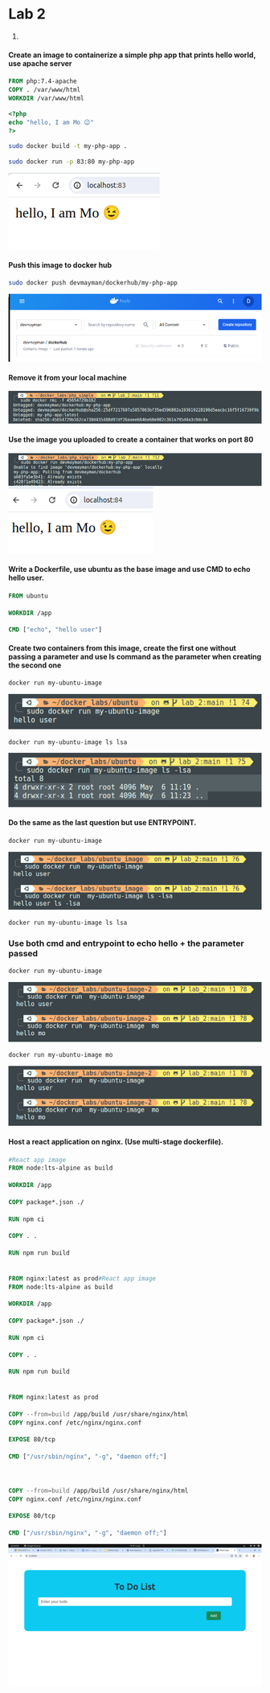 <!-- ## lab_1

### Create a container from hello-world image and set its name to first-container.

```bash
 docker run --name  first-container hello-world
```

```bash
docker run --name  first-container hello-world                           
Unable to find image 'hello-world:latest' locally
latest: Pulling from library/hello-world
c1ec31eb5944: Pull complete 
Digest: sha256:a26bff933ddc26d5cdf7faa98b4ae1e3ec20c4985e6f87ac0973052224d24302
Status: Downloaded newer image for hello-world:latest

Hello from Docker!
This message shows that your installation appears to be working correctly.

To generate this message, Docker took the following steps:
 1. The Docker client contacted the Docker daemon.
 2. The Docker daemon pulled the "hello-world" image from the Docker Hub.
    (amd64)
 3. The Docker daemon created a new container from that image which runs the
    executable that produces the output you are currently reading.
 4. The Docker daemon streamed that output to the Docker client, which sent it
    to your terminal.

To try something more ambitious, you can run an Ubuntu container with:
 $ docker run -it ubuntu bash

Share images, automate workflows, and more with a free Docker ID:
 https://hub.docker.com/

For more examples and ideas, visit:
 https://docs.docker.com/get-started/
```



### Create two containers from nginx image, run the first one in the foreground and the second one in the background.
 	
   ```bash
    docker run nginx  
   ```
![Screenshot](images/Screenshot%20from%202024-05-04%2012-59-16.png)

```bash
    docker run -d nginx  
   ```
![Screenshot](images/Screenshot%20from%202024-05-04%2013-06-23.png)


### Download bitnami/laravel image (version 9.5.2) List all images Remove laravel image 
 
 ```bash
 docker pull bitnami/laravel:9.5.2  
 ```
 ![Screenshot](images/Screenshot%20from%202024-05-04%2013-16-07.png)

  ```bash
 docker images  
 ```
  ![Screenshot](images/Screenshot%20from%202024-05-04%2013-17-55.png)

 ```bash
   docker rmi bitnami/laravel:9.5.2
   ```
  ![Screenshot](images/Screenshot%20from%202024-05-04%2013-19-40.png)


### Create a container from httpd image  Map apache server running on the container to port 82 on your local machine Check that it is working using your browser

```bash
docker run -p 82:80 httpd
```
  ![Screenshot](images/Screenshot%20from%202024-05-04%2013-41-07.png)
   ![Screenshot](images/Screenshot%20from%202024-05-04%2013-45-04.png)

 
### Create file inside foreground container then list all files (use interactive mode) Remove this container 

```bash
docker run httpd
```
   ![Screenshot](images/Screenshot%20from%202024-05-04%2013-56-38.png)

### Print /etc/hosts file from background container (without interactive mode)

   ![Screenshot](images/Screenshot%20from%202024-05-04%2014-00-30.png)

### Create mysql container, map tmp directory (on your local machine) to /var/lib (on the container).<br/>Create a volume lab1, start two containers from nginx image and mount this volume to /app, create a file from the first container on the path mapped to this volume and check that it exists on the second container. 

   ![Screenshot](images/Screenshot%20from%202024-05-04%2014-09-30.png)
      ![Screenshot](images/Screenshot%20from%202024-05-04%2014-15-03.png) -->

# Lab 2
 
1.
####  Create an image to containerize a simple php app that prints hello world, use apache server

```dockerfile
FROM php:7.4-apache
COPY . /var/www/html
WORKDIR /var/www/html
```
```php
<?php
echo "hello, I am Mo 😉"
?>
```
```bash
sudo docker build -t my-php-app .  
```
```bash
sudo docker run -p 83:80 my-php-app
```
![Screenshot](images/Screenshot%20from%202024-05-06%2013-28-58.png)

#### Push this image to docker hub 

```bash
sudo docker push devmayman/dockerhub/my-php-app    
```
![Screenshot](images/image%20copy%204.png)

#### Remove it from your local machine

![Screenshot](images/image%20copy%205.png)

#### Use the image you uploaded to create a container that works on port 80

![Screenshot](images/image%20copy%206.png)
![Screenshot](images/image%20copy%207.png)


#### Write a Dockerfile, use ubuntu as the base image and use CMD to echo hello user.

```dockerfile
FROM ubuntu

WORKDIR /app

CMD ["echo", "hello user"]
```

#### Create two containers from this image, create the first one without passing a parameter and use ls command as the parameter when creating the second one


```bash
docker run my-ubuntu-image
```
![Screenshot](images/image.png)


```bash
docker run my-ubuntu-image ls lsa
```
![Screenshot](images/image%20copy.png)

#### Do the same as the last question but use ENTRYPOINT.

```bash
docker run my-ubuntu-image
```
![Screenshot](images/image%20copy%202.png)


```bash
docker run my-ubuntu-image ls lsa
```


### Use both cmd and entrypoint to echo hello + the parameter passed

```bash
docker run my-ubuntu-image
```
![Screenshot](images/image%20copy%203.png)


```bash
docker run my-ubuntu-image mo
```
![Screenshot](images/image%20copy%203.png)

 
#### Host a react application on nginx. (Use multi-stage dockerfile).

```dockerfile
#React app image
FROM node:lts-alpine as build

WORKDIR /app

COPY package*.json ./

RUN npm ci

COPY . .

RUN npm run build


FROM nginx:latest as prod#React app image
FROM node:lts-alpine as build

WORKDIR /app

COPY package*.json ./

RUN npm ci

COPY . .

RUN npm run build


FROM nginx:latest as prod

COPY --from=build /app/build /usr/share/nginx/html
COPY nginx.conf /etc/nginx/nginx.conf

EXPOSE 80/tcp

CMD ["/usr/sbin/nginx", "-g", "daemon off;"]



COPY --from=build /app/build /usr/share/nginx/html
COPY nginx.conf /etc/nginx/nginx.conf

EXPOSE 80/tcp

CMD ["/usr/sbin/nginx", "-g", "daemon off;"]

```

![Screenshot](images/image%20copy%208.png)